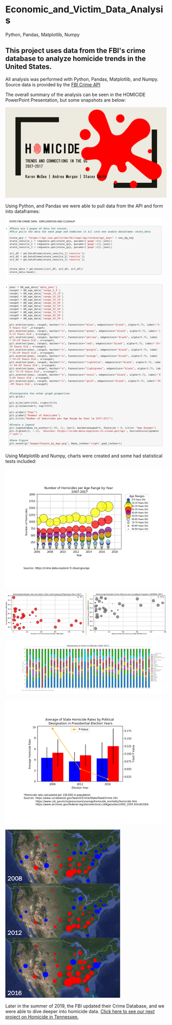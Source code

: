 # Economic_and_Victim_Data_Analysis
Python, Pandas, Matplotlib, Numpy

## This project uses data from the FBI's crime database to analyze homicide trends in the United States.  
All analysis was performed with Python, Pandas, Matplotlib, and Numpy.  
Source data is provided by the [FBI Crime API](https://crime-data-explorer.fr.cloud.gov/api)

The overall summary of the analysis can be seen in the HOMICIDE PowerPoint Presentation, but some snapshots are below:

![Title Slide](https://raw.githubusercontent.com/AndreaMorgan/Economic_and_Victim_Data_Analysis/master/Images/Title_Slide.png)

Using Python, and Pandas we were able to pull data from the API and form into dataframes:

![Data cleanup 1](https://github.com/AndreaMorgan/Economic_and_Victim_Data_Analysis/blob/master/Images/Data_cleanup_1.png)

![Data cleanup 2](https://github.com/AndreaMorgan/Economic_and_Victim_Data_Analysis/blob/master/Images/Data_cleanup_2.png)

Using Matplotlib and Numpy, charts were created and some had statistical tests included:

![CountsByAge](https://github.com/AndreaMorgan/Economic_and_Victim_Data_Analysis/blob/master/Images/Counts_by_Age.png)

![Unemployment vs Hom](https://github.com/AndreaMorgan/Economic_and_Victim_Data_Analysis/blob/master/Images/Men_Women_Unemployment.png)

![Relationship counts](https://github.com/AndreaMorgan/Economic_and_Victim_Data_Analysis/blob/master/Images/StackedBar_RelPctsState.png)

![Pvalue](https://github.com/AndreaMorgan/Economic_and_Victim_Data_Analysis/blob/master/Images/HRates_by_Des_Pvalue.png)

![PolMaps](https://github.com/AndreaMorgan/Economic_and_Victim_Data_Analysis/blob/master/Images/All_maps.png)

Later in the summer of 2019, the FBI updated their Crime Database, and we were able to dive deeper into homicide data.  [Click here to see our next project on Homicide in Tennessee.](https://github.com/AndreaMorgan/Machine_Learning_Homicide)
